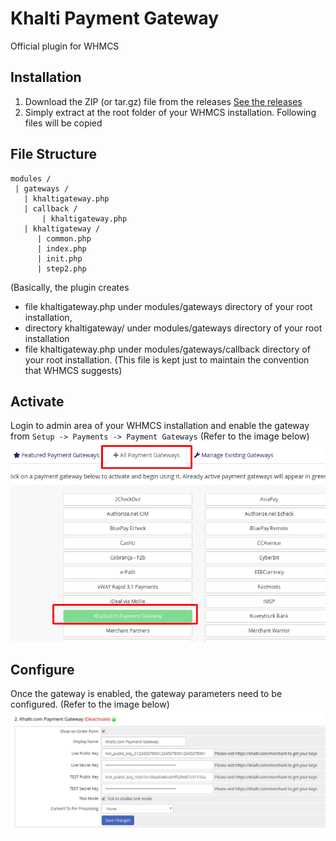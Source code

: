 # Khalti Payment Gateway
Official plugin for WHMCS

## Installation
1. Download the ZIP (or tar.gz) file from the releases [See the releases](https://github.com/khalti/whmcs-khaltigateway-plugin/releases)
2. Simply extract at the root folder of your WHMCS installation. Following files will be copied

## File Structure
```
modules / 
 | gateways / 
   | khaltigateway.php
   | callback / 
       | khaltigateway.php
   | khaltigateway / 
      | common.php
      | index.php
      | init.php
      | step2.php
```
   (Basically, the plugin creates 
   - file khaltigateway.php under modules/gateways directory of your root installation,
   - directory khaltigateway/ under modules/gateways directory of your root installation
   - file khaltigateway.php under modules/gateways/callback directory of your root installation. (This file is kept just to maintain the convention that WHMCS suggests)
   
## Activate
Login to admin area of your WHMCS installation and enable the gateway from 
``Setup -> Payments -> Payment Gateways``
(Refer to the image below)
![Enabling Gateway](modules/gateways/khaltigateway/assets/enable.png)

## Configure
Once the gateway is enabled, the gateway parameters need to be configured.
(Refer to the image below)
![Configuring Khalti Payment Gateway](modules/gateways/khaltigateway/assets/configure.png)

